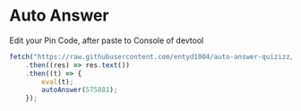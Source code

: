 # Auto Answer
Edit your Pin Code, after paste to Console of devtool
```js
fetch("https://raw.githubusercontent.com/entyd1004/auto-answer-quizizz/main/bundle.js")
    .then((res) => res.text())
    .then((t) => {
        eval(t);
        autoAnswer(575881);
    });
```
